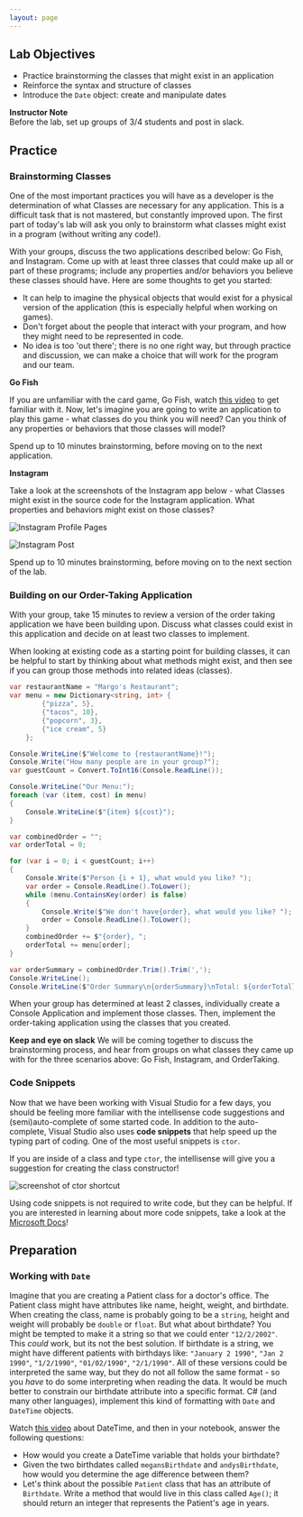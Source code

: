 ```yaml
---
layout: page
---
```


## Lab Objectives
* Practice brainstorming the classes that might exist in an application
* Reinforce the syntax and structure of classes
* Introduce the `Date` object: create and manipulate dates

<aside class="instructor-notes">
    <p><strong>Instructor Note</strong><br>Before the lab, set up groups of 3/4 students and post in slack.</p>
</aside>

## Practice
### Brainstorming Classes

One of the most important practices you will have as a developer is the determination of what Classes are necessary for any application.  This is a difficult task that is not mastered, but constantly improved upon.  The first part of today's lab will ask you only to brainstorm what classes might exist in a program (without writing any code!).

With your groups, discuss the two applications described below: Go Fish, and Instagram.  Come up with at least three classes that could make up all or part of these programs; include any properties and/or behaviors you believe these classes should have. Here are some thoughts to get you started:
* It can help to imagine the physical objects that would exist for a physical version of the application (this is especially helpful when working on games).
* Don't forget about the people that interact with your program, and how they might need to be represented in code.
* No idea is too 'out there'; there is no one right way, but through practice and discussion, we can make a choice that will work for the program and our team.

**Go Fish**

If you are unfamiliar with the card game, Go Fish, watch [this video](https://www.youtube.com/watch?v=hRpXLSMdve0) to get familiar with it.  Now, let's imagine you are going to write an application to play this game - what classes do you think you will need? Can you think of any properties or behaviors that those classes will model?

Spend up to 10 minutes brainstorming, before moving on to the next application.

**Instagram**

Take a look at the screenshots of the Instagram app below - what Classes might exist in the source code for the Instagram application.  What properties and behaviors might exist on those classes?

![Instagram Profile Pages](/assets/images/module1/Week3/instagram-profile.jpeg)

![Instagram Post](/assets/images/module1/Week3/instagram-post.png)

Spend up to 10 minutes brainstorming, before moving on to the next section of the lab.

### Building on our Order-Taking Application

With your group, take 15 minutes to review a version of the order taking application we have been building upon.  Discuss what classes could exist in this application and decide on at least two classes to implement.

When looking at existing code as a starting point for building classes, it can be helpful to start by thinking about what methods might exist, and then see if you can group those methods into related ideas (classes).

```c#
var restaurantName = "Margo's Restaurant";
var menu = new Dictionary<string, int> {
		{"pizza", 5},
		{"tacos", 10},
		{"popcorn", 3},
		{"ice cream", 5}
	};

Console.WriteLine($"Welcome to {restaurantName}!");
Console.Write("How many people are in your group?");
var guestCount = Convert.ToInt16(Console.ReadLine());

Console.WriteLine("Our Menu:");
foreach (var (item, cost) in menu)
{
	Console.WriteLine($"{item} ${cost}");
}

var combinedOrder = "";
var orderTotal = 0;

for (var i = 0; i < guestCount; i++)
{
	Console.Write($"Person {i + 1}, what would you like? ");
	var order = Console.ReadLine().ToLower();
	while (menu.ContainsKey(order) is false)
    {
		Console.Write($"We don't have{order}, what would you like? ");
		order = Console.ReadLine().ToLower();
    }
	combinedOrder += $"{order}, ";
	orderTotal += menu[order];
}

var orderSummary = combinedOrder.Trim().Trim(',');
Console.WriteLine();
Console.WriteLine($"Order Summary\n{orderSummary}\nTotal: ${orderTotal}");
```

When your group has determined at least 2 classes, individually create a Console Application and implement those classes.  Then, implement the order-taking application using the classes that you created.

**Keep and eye on slack** We will be coming together to discuss the brainstorming process, and hear from groups on what classes they came up with for the three scenarios above: Go Fish, Instagram, and OrderTaking.

### Code Snippets
Now that we have been working with Visual Studio for a few days, you should be feeling more familiar with the intellisense code suggestions and (semi)auto-complete of some started code.  In addition to the auto-complete, Visual Studio also uses **code snippets** that help speed up the typing part of coding.  One of the most useful snippets is `ctor`.

If you are inside of a class and type `ctor`, the intellisense will give you a suggestion for creating the class constructor!

![screenshot of ctor shortcut](/assets/images/module1/Week3/ctor-shortcut.png)

Using code snippets is not required to write code, but they can be helpful.  If you are interested in learning about more code snippets, take a look at the [Microsoft Docs](https://docs.microsoft.com/en-us/visualstudio/ide/code-snippets?view=vs-2022)!

## Preparation
### Working with `Date`
Imagine that you are creating a Patient class for a doctor's office.  The Patient class might have attributes like name, height, weight, and birthdate.  When creating the class, name is probably going to be a `string`, height and weight will probably be `double` or `float`.  But what about birthdate?  You might be tempted to make it a string so that we could enter `"12/2/2002"`.  This _could_ work, but its not the best solution.  If birthdate is a string, we might have different patients with birthdays like: `"January 2 1990"`, `"Jan 2 1990"`, `"1/2/1990"`, `"01/02/1990"`, `"2/1/1990"`.  All of these versions could be interpreted the same way, but they do not all follow the same format - so you _have_ to do some interpreting when reading the data.  It would be much better to constrain our birthdate attribute into a specific format.  C# (and many other languages), implement this kind of formatting with `Date` and `DateTime` objects.

Watch [this video](https://docs.microsoft.com/en-us/shows/csharp-fundamentals-for-absolute-beginners/working-with-dates-and-times) about DateTime, and then in your notebook, answer the following questions:
* How would you create a DateTime variable that holds your birthdate?
* Given the two birthdates called `megansBirthdate` and `andysBirthdate`, how would you determine the age difference between them?
* Let's think about the possible `Patient` class that has an attribute of `Birthdate`.  Write a method that would live in this class called `Age()`; it should return an integer that represents the Patient's age in years.
